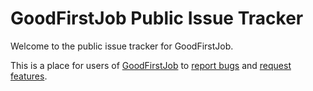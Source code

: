 GoodFirstJob Public Issue Tracker
===============================

Welcome to the public issue tracker for GoodFirstJob.

This is a place for users of [GoodFirstJob](https://www.goodfirstjob.com) to [report bugs](https://github.com/goodfirstjob/goodfirstjob-public-issue-tracker/issues/new?template=bug_report.md) and [request features](https://github.com/goodfirstjob/goodfirstjob-public-issue-tracker/issues/new?template=feature_request.md).
